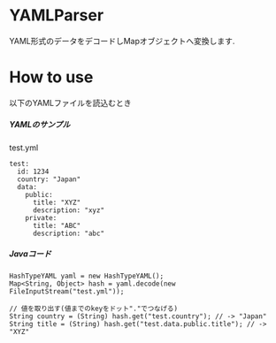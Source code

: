 YAMLParser
==========

YAML形式のデータをデコードしMapオブジェクトへ変換します.

How to use
==========

以下のYAMLファイルを読込むとき

##### YAMLのサンプル
test.yml

    test:
      id: 1234
      country: "Japan"
      data:
        public:
          title: "XYZ"
          description: "xyz"
        private:
          title: "ABC"
          description: "abc"

##### Javaコード

    HashTypeYAML yaml = new HashTypeYAML();
    Map<String, Object> hash = yaml.decode(new FileInputStream("test.yml"));
    
    // 値を取り出す(値までのkeyをドット"."でつなげる)
    String country = (String) hash.get("test.country"); // -> "Japan"
    String title = (String) hash.get("test.data.public.title"); // -> "XYZ"
